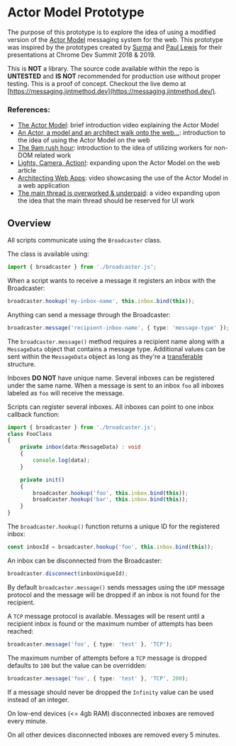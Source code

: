 # Actor Model Prototype

The purpose of this prototype is to explore the idea of using a modified version of the [Actor Model](https://en.wikipedia.org/wiki/Actor_model) messaging system for the web. This prototype was inspired by the prototypes created by [Surma](https://twitter.com/dassurma) and [Paul Lewis](https://twitter.com/aerotwist) for their presentations at Chrome Dev Summit 2018 & 2019.

This is **NOT** a library. The source code available within the repo is **UNTESTED** and **IS NOT** recommended for production use without proper testing. This is a proof of concept. Checkout the live demo at [https://messaging.jintmethod.dev](https://messaging.jintmethod.dev/).

### References:

- [The Actor Model](https://youtu.be/un-pSOlTaY0): brief introduction video explaining the Actor Model
- [An Actor, a model and an architect walk onto the web...](https://dassur.ma/things/actormodel/): introduction to the idea of using the Actor Model on the web
- [The 9am rush hour](https://dassur.ma/things/the-9am-rush-hour/): introduction to the idea of utilizing workers for non-DOM related work
- [Lights, Camera, Action!](https://dassur.ma/things/lights-camera-action/): expanding upon the Actor Model on the web article
- [Architecting Web Apps](https://youtu.be/Vg60lf92EkM): video showcasing the use of the Actor Model in a web application
- [The main thread is overworked & underpaid](https://youtu.be/7Rrv9qFMWNM): a video expanding upon the idea that the main thread should be reserved for UI work

## Overview

All scripts communicate using the `Broadcaster` class.

The class is available using:

```typescript
import { broadcaster } from './broadcaster.js';
```

When a script wants to receive a message it registers an inbox with the Broadcaster:

```typescript
broadcaster.hookup('my-inbox-name', this.inbox.bind(this));
```

Anything can send a message through the Broadcaster:

```typescript
broadcaster.message('recipient-inbox-name', { type: 'message-type' });
```

The `broadcaster.message()` method requires a recipient name along with a `MessageData` object that contains a message type. Additional values can be sent within the `MessageData` object as long as they're a [transferable](https://www.w3.org/TR/html50/infrastructure.html#transferable) structure.

Inboxes **DO NOT** have unique name. Several inboxes can be registered under the same name. When a message is sent to an inbox `foo` all inboxes labeled as `foo` will receive the message.

Scripts can register several inboxes. All inboxes can point to one inbox callback function:

```typescript
import { broadcaster } from './broadcaster.js';
class FooClass
{
    private inbox(data:MessageData) : void
    {
        console.log(data);
    }

    private init()
    {
        broadcaster.hookup('foo', this.inbox.bind(this));
        broadcaster.hookup('bar', this.inbox.bind(this));
    }
}
```

The `broadcaster.hookup()` function returns a unique ID for the registered inbox:

```typescript
const inboxId = broadcaster.hookup('foo', this.inbox.bind(this));
```

An inbox can be disconnected from the Broadcaster:

```typescript
broadcaster.disconnect(inboxUniqueId);
```

By default `broadcaster.message()` sends messages using the `UDP` message protocol and the message will be dropped if an inbox is not found for the recipient.

A `TCP` message protocol is available. Messages will be resent until a recipient inbox is found or the maximum number of attempts has been reached:

```typescript
broadcaster.message('foo', { type: 'test' }, 'TCP');
```

The maximum number of attempts before a `TCP` message is dropped defaults to `100` but the value can be overridden:

```typescript
broadcaster.message('foo', { type: 'test' }, 'TCP', 200);
```

If a message should never be dropped the `Infinity` value can be used instead of an integer.

On low-end devices (<= 4gb RAM) disconnected inboxes are removed every minute.

On all other devices disconnected inboxes are removed every 5 minutes.
